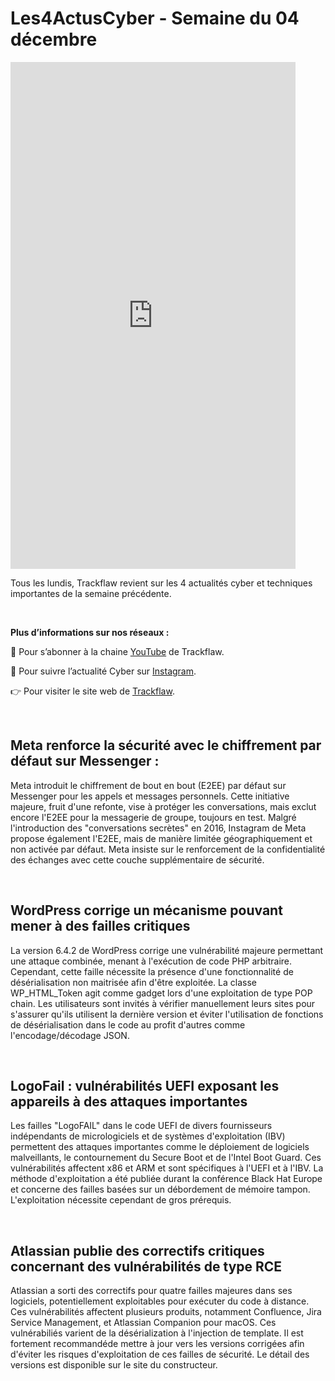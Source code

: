 # Les4ActusCyber - Semaine du 04 décembre

    
<div class="flex-container">
   <div class="flex-items">
   <iframe width="456" height="811" src="https://www.youtube.com/embed/R2mn9isxvaM" title="#Les4ActusCyber - Semaine du 04 décembre" frameborder="0" allow="accelerometer; autoplay; clipboard-write; encrypted-media; gyroscope; picture-in-picture; web-share" allowfullscreen></iframe>
   </div>

   <div class="flex-items">
      <p>Tous les lundis, Trackflaw revient sur les 4 actualités cyber et techniques importantes de la semaine précédente.</p>
      <br>
      <p><strong>Plus d’informations sur nos réseaux :</strong></p>
      <p>🔴 Pour s’abonner à la chaine <a href="https://www.youtube.com/@trackflaw" target="_blank" rel="noopener noreffer ">YouTube</a> de Trackflaw.</p>
      <p>📸 Pour suivre l’actualité Cyber sur <a href="https://www.instagram.com/trackflaw/" target="_blank" rel="noopener noreffer ">Instagram</a>.</p>
      <p>👉 Pour visiter le site web de <a href="https://trackflaw.com" target="_blank" rel="noopener noreffer ">Trackflaw</a>.</p>
   </div>
</div>

    
<br>

## Meta renforce la sécurité avec le chiffrement par défaut sur Messenger :

Meta introduit le chiffrement de bout en bout (E2EE) par défaut sur Messenger pour les appels et messages personnels. Cette initiative majeure, fruit d'une refonte, vise à protéger les conversations, mais exclut encore l'E2EE pour la messagerie de groupe, toujours en test.
Malgré l'introduction des "conversations secrètes" en 2016, Instagram de Meta propose également l'E2EE, mais de manière limitée géographiquement et non activée par défaut. Meta insiste sur le renforcement de la confidentialité des échanges avec cette couche supplémentaire de sécurité.


<br>

## WordPress corrige un mécanisme pouvant mener à des failles critiques

La version 6.4.2 de WordPress corrige une vulnérabilité majeure permettant une attaque combinée, menant à l'exécution de code PHP arbitraire. Cependant, cette faille nécessite la présence d'une fonctionnalité de désérialisation non maitrisée afin d'être exploitée. La classe WP_HTML_Token agit comme gadget lors d'une exploitation de type POP chain.
Les utilisateurs sont invités à vérifier manuellement leurs sites pour s'assurer qu'ils utilisent la dernière version et éviter l'utilisation de fonctions de désérialisation dans le code au profit d'autres comme l'encodage/décodage JSON.

<br>

## LogoFail : vulnérabilités UEFI exposant les appareils à des attaques importantes

Les failles "LogoFAIL" dans le code UEFI de divers fournisseurs indépendants de micrologiciels et de systèmes d'exploitation (IBV) permettent des attaques importantes comme le déploiement de logiciels malveillants, le contournement du Secure Boot et de l'Intel Boot Guard.
Ces vulnérabilités affectent x86 et ARM et sont spécifiques à l'UEFI et à l'IBV. La méthode d'exploitation a été publiée durant la conférence Black Hat Europe et concerne des failles basées sur un débordement de mémoire tampon. L'exploitation nécessite cependant de gros prérequis.


<br>

## Atlassian publie des correctifs critiques concernant des vulnérabilités de type RCE

Atlassian a sorti des correctifs pour quatre failles majeures dans ses logiciels, potentiellement exploitables pour exécuter du code à distance. Ces vulnérabilités affectent plusieurs produits, notamment Confluence, Jira Service Management, et Atlassian Companion pour macOS. Ces vulnérabiliés varient de la désérialization à l'injection de template.
Il est fortement recommandéde mettre à jour vers les versions corrigées afin d'éviter les risques d'exploitation de ces failles de sécurité. Le détail des versions est disponible sur le site du constructeur.


